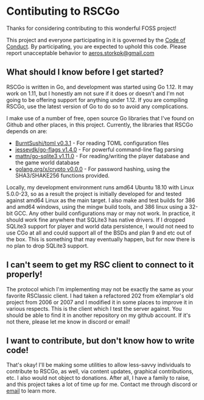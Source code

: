 # Contibuting to RSCGo
Thanks for considering contributing to this wonderful FOSS project!

This project and everyone participating in it is governed by the [Code of Conduct](CODE_OF_CONDUCT.md).  By participating, you are expected to uphold this code.  Please report unacceptable behavior to aeros.storkpk@gmail.com

## What should I know before I get started?

RSCGo is written in Go, and development was started using Go 1.12.  It may work on 1.11, but I honestly am not sure if it does or doesn't and I'm not going to be offering support for anything under 1.12.  If you are compiling RSCGo, use the latest version of Go to do so to avoid any complications.

I make use of a number of free, open source Go libraries that I've found on Github and other places, in this project.
Currently, the libraries that RSCGo depends on are:
* [BurntSushi/toml v0.3.1](https://github.com/BurntSushi/toml) - For reading TOML configuration files
* [jessevdk/go-flags v1.4.0](https://github.com/jessevdk/go-flags) - For powerful command-line flag parsing
* [mattn/go-sqlite3 v1.11.0](https://github.com/mattn/go-sqlite3) - For reading/writing the player database and the game world database
* [golang.org/x/crypto v0.0.0](https://golang.org/x/crypto) - For password hashing, using the SHA3/SHAKE256 functions provided.

Locally, my development environment runs amd64 Ubuntu 18.10 with Linux 5.0.0-23, so as a result the project is initially developed for and tested against amd64 Linux as the main target.  I also make and test builds for 386 and amd64 windows, using the mingw build tools, and 386 linux using a 32-bit GCC.  Any other build configurations may or may not work.  In practice, it should work fine anywhere that SQLite3 has native drivers.  If I dropped SQLite3 support for player and world data persistence, I would not need to use CGo at all and could support all of the BSDs and plan 9 and etc out of the box.  This is something that may eventually happen, but for now there is no plan to drop SQLite3 support.

## I can't seem to get my RSC client to connect to it properly!
The protocol which I'm implementing may not be exactly the same as your favorite RSClassic client.  I had taken a refactored 202 from eXemplar's old project from 2006 or 2007 and I modified it in some places to improve it in various respects.  This is the client which I test the server against.  You should be able to find it in another repository on my github account.  If it's not there, please let me know in discord or email!

## I want to contribute, but don't know how to write code!
That's okay!  I'll be making some utilities to allow less-savvy individuals to contribute to RSCGo, as well, via content updates, graphical contributions, etc.
I also would not object to donations.  After all, I have a family to raise, and this project takes a lot of time up for me.
Contact me through discord or [email](mailto:aeros.storkpk@gmail.com) to learn more.